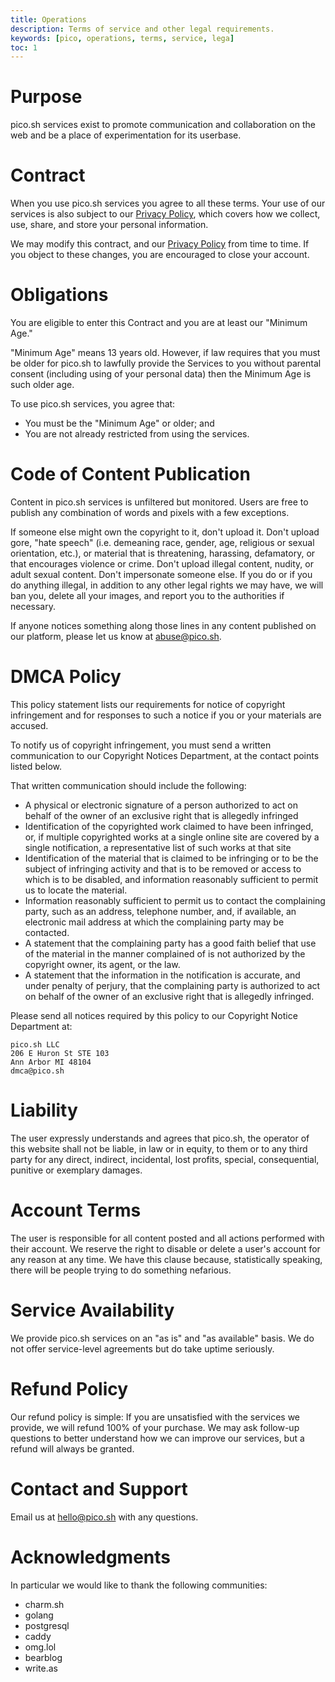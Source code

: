 ```yaml
---
title: Operations
description: Terms of service and other legal requirements.
keywords: [pico, operations, terms, service, lega]
toc: 1
---
```


# Purpose

pico.sh services exist to promote communication and collaboration on the web and
be a place of experimentation for its userbase.

# Contract

When you use pico.sh services you agree to all these terms. Your use of our
services is also subject to our [Privacy Policy](/privacy), which covers how we
collect, use, share, and store your personal information.

We may modify this contract, and our [Privacy Policy](/privacy) from time to
time. If you object to these changes, you are encouraged to close your account.

# Obligations

You are eligible to enter this Contract and you are at least our "Minimum Age."

"Minimum Age" means 13 years old. However, if law requires that you must be
older for pico.sh to lawfully provide the Services to you without parental
consent (including using of your personal data) then the Minimum Age is such
older age.

To use pico.sh services, you agree that:

- You must be the "Minimum Age" or older; and
- You are not already restricted from using the services.

# Code of Content Publication

Content in pico.sh services is unfiltered but monitored. Users are free to
publish any combination of words and pixels with a few exceptions.

If someone else might own the copyright to it, don't upload it. Don't upload
gore, "hate speech" (i.e. demeaning race, gender, age, religious or sexual
orientation, etc.), or material that is threatening, harassing, defamatory, or
that encourages violence or crime. Don't upload illegal content, nudity, or
adult sexual content. Don't impersonate someone else. If you do or if you do
anything illegal, in addition to any other legal rights we may have, we will ban
you, delete all your images, and report you to the authorities if necessary.

If anyone notices something along those lines in any content published on our
platform, please let us know at [abuse@pico.sh](mailto:abuse@pico.sh).

# DMCA Policy

This policy statement lists our requirements for notice of copyright
infringement and for responses to such a notice if you or your materials are
accused.

To notify us of copyright infringement, you must send a written communication to
our Copyright Notices Department, at the contact points listed below.

That written communication should include the following:

- A physical or electronic signature of a person authorized to act on behalf of
  the owner of an exclusive right that is allegedly infringed
- Identification of the copyrighted work claimed to have been infringed, or, if
  multiple copyrighted works at a single online site are covered by a single
  notification, a representative list of such works at that site
- Identification of the material that is claimed to be infringing or to be the
  subject of infringing activity and that is to be removed or access to which is
  to be disabled, and information reasonably sufficient to permit us to locate
  the material.
- Information reasonably sufficient to permit us to contact the complaining
  party, such as an address, telephone number, and, if available, an electronic
  mail address at which the complaining party may be contacted.
- A statement that the complaining party has a good faith belief that use of the
  material in the manner complained of is not authorized by the copyright owner,
  its agent, or the law.
- A statement that the information in the notification is accurate, and under
  penalty of perjury, that the complaining party is authorized to act on behalf
  of the owner of an exclusive right that is allegedly infringed.

Please send all notices required by this policy to our Copyright Notice
Department at:

```
pico.sh LLC
206 E Huron St STE 103
Ann Arbor MI 48104
dmca@pico.sh
```

# Liability

The user expressly understands and agrees that pico.sh, the operator of this
website shall not be liable, in law or in equity, to them or to any third party
for any direct, indirect, incidental, lost profits, special, consequential,
punitive or exemplary damages.

# Account Terms

The user is responsible for all content posted and all actions performed with
their account. We reserve the right to disable or delete a user's account for
any reason at any time. We have this clause because, statistically speaking,
there will be people trying to do something nefarious.

# Service Availability

We provide pico.sh services on an "as is" and "as available" basis. We do not
offer service-level agreements but do take uptime seriously.

# Refund Policy

Our refund policy is simple: If you are unsatisfied with the services we
provide, we will refund 100% of your purchase. We may ask follow-up questions to
better understand how we can improve our services, but a refund will always be
granted.

# Contact and Support

Email us at [hello@pico.sh](mailto:hello@pico.sh) with any questions.

# Acknowledgments

In particular we would like to thank the following communities:

- charm.sh
- golang
- postgresql
- caddy
- omg.lol
- bearblog
- write.as
